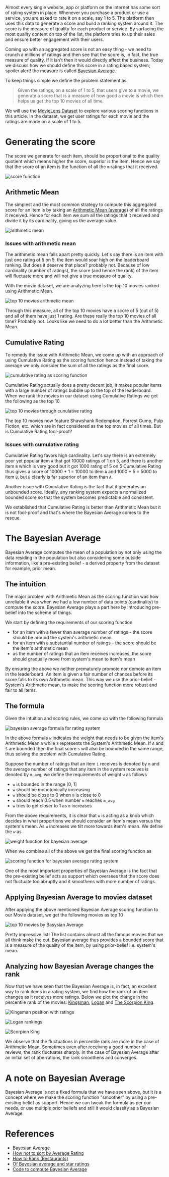 Almost every single website, app or platform on the internet has some sort of rating system in place. Whenever you purchase a product or use a service, you are asked to rate it on a scale, say 1 to 5. The platform then uses this data to generate a score and build a ranking system around it. The score is the measure of quality for each product or service. By surfacing the most quality content on top of the list, the platform tries to up their sales and ensure better engagement with their users.

Coming up with an aggregated score is not an easy thing - we need to crunch a millions of ratings and then see that the score is, in fact, the true measure of quality. If it isn't then it would directly affect the business. Today we discuss how we should define this score in a rating based system; spoiler alert! the measure is called [Bayesian Average](https://en.wikipedia.org/wiki/Bayesian_average).

To keep things simple we define the problem statement as

> Given the ratings, on a scale of 1 to 5, that users give to a movie, we generate a score that is a measure of how good a movie is which then helps us get the top 10 movies of all time.

We will use the [MovieLens Dataset](https://grouplens.org/datasets/movielens/) to explore various scoring functions in this article. In the dataset, we get user ratings for each movie and the ratings are made on a scale of 1 to 5.

# Generating the score
The score we generate for each item, should be proportional to the quality quotient which means higher the score, superior is the item. Hence we say that the score of an item is the function of all the `m` ratings that it received.

![score function](https://user-images.githubusercontent.com/4745789/79067003-cf8b9400-7cd9-11ea-9b16-c1875933725a.png)

## Arithmetic Mean
The simplest and the most common strategy to compute this aggregated score for an item is by taking an [Arithmetic Mean (average)](https://en.wikipedia.org/wiki/Arithmetic_mean) of all the ratings it received. Hence for each item we sum all the ratings that it received and divide it by its cardinality, giving us the average value.

![arithmetic mean](https://user-images.githubusercontent.com/4745789/79049349-b387e400-7c40-11ea-9adf-b40aa377778f.png)

### Issues with arithmetic mean
The arithmetic mean falls apart pretty quickly. Let's say there is an item with just one rating of 5 on 5, the item would soar high on the leaderboard ranking. But does it deserve that place? probably not. Because of low cardinality (number of ratings), the score (and hence the rank) of the item will fluctuate more and will not give a true measure of quality.

With the movie dataset, we are analyzing here is the top 10 movies ranked using Arithmetic Mean.

![top 10 movies arithmetic mean](https://user-images.githubusercontent.com/4745789/79049814-58a3bc00-7c43-11ea-980e-a12ae10379f7.png)

Through this measure, all of the top 10 movies have a score of 5 (out of 5) and all of them have just 1 rating. Are these really the top 10 movies of all time? Probably not. Looks like we need to do a lot better than the Arithmetic Mean.

## Cumulative Rating
To remedy the issue with Arithmetic Mean, we come up with an approach of using Cumulative Rating as the scoring function hence instead of taking the average we only consider the sum of all the ratings as the final score.

![cumulative rating as scoring function](https://user-images.githubusercontent.com/4745789/79050470-e1245b80-7c47-11ea-824b-ecd5cbb40912.png)

Cumulative Rating actually does a pretty decent job, it makes popular items with a large number of ratings bubble up to the top of the leaderboard. When we rank the movies in our dataset using Cumulative Ratings we get the following as the top 10.

![top 10 movies through cunulative rating](https://user-images.githubusercontent.com/4745789/79050520-2d6f9b80-7c48-11ea-8e48-1c12fbbc0a88.png)

The top 10 movies now feature Shawshank Redemption, Forrest Gump, Pulp Fiction, etc. which are in fact considered as the top movies of all times. But is Cumulative Rating fool-proof?

### Issues with cumulative rating
Cumulative Rating favors high cardinality. Let's say there is an extremely poor yet popular item `A` that got 10000 ratings of 1 on 5, and there is another item `B` which is very good but it got 1000 rating of 5 on 5 Cumulative Rating thus gives a score of 10000 * 1 = 10000 to item `A` and 1000 * 5 = 5000 to item `B`, but `B` clearly is far superior of an item than `A`.

Another issue with Cumulative Rating is the fact that it generates an unbounded score. Ideally, any ranking system expects a normalized bounded score so that the system becomes predictable and consistent.

We established that Cumulative Rating is better than Arithmetic Mean but it is not fool-proof and that's where the Bayesian Average comes to the rescue.

# The Bayesian Average
Bayesian Average computes the mean of a population by not only using the data residing in the population but also considering some outside information, like a pre-existing belief - a derived property from the dataset for example, prior mean.

## The intuition
The major problem with Arithmetic Mean as the scoring function was how unreliable it was when we had a low number of data points (cardinality) to compute the score. Bayesian Average plays a part here by introducing pre-belief into the scheme of things.

We start by defining the requirements of our scoring function
 - for an item with a fewer than average number of ratings - the score should be around the system's arithmetic mean
 - for an item with a substantial number of ratings - the score should be the item's arithmetic mean
 - as the number of ratings that an item receives increases, the score should gradually move from system's mean to item's mean

By ensuring the above we neither prematurely promote nor demote an item in the leaderboard. An item is given a fair number of chances before its score falls to its own Arithmetic mean. This way we use the prior-belief - System's Arithmetic mean, to make the scoring function more robust and fair to all items.

## The formula
Given the intuition and scoring rules, we come up with the following formula

![bayesian average formula for rating system](https://user-images.githubusercontent.com/4745789/79066315-ab798400-7cd4-11ea-804b-e5e8479824b2.png)

In the above formula `w` indicates the weight that needs to be given the item's Arithmetic Mean `A` while `S` represents the System's Arithmetic Mean. If `A` and `S` are bounded then the final score `s` will also be bounded in the same range, thus solving the problem with Cumulative Rating.

Suppose the number of ratings that an item `i` receives is denoted by `m` and the average number of ratings that any item in the system receives is denoted by `m_avg`, we define the requirements of weight `w` as follows

 - `w` is bounded in the range [0, 1]
 - `w` should be monotonically increasing
 - `w` should be close to 0 when `m` is close to 0
 - `w` should reach 0.5 when number `m` reaches `m_avg`
 - `w` tries to get closer to 1 as `m` increases

From the above requirements, it is clear that `w` is acting as a knob which decides in what proportions we should consider an item's mean versus the system's mean. As `w` increases we tilt more towards item's mean. We define the `w` as

![weight function for bayesian average](https://user-images.githubusercontent.com/4745789/79066802-4162de00-7cd8-11ea-8068-467ce3305810.png)

When we combine all of the above we get the final scoring function as

![scoring function for bayesian average rating system](https://user-images.githubusercontent.com/4745789/79066769-111b3f80-7cd8-11ea-979e-6437334ccbba.png)

One of the most important properties of Bayesian Average is the fact that the pre-existing belief acts as support which oversees that the score does not fluctuate too abruptly and it smoothens with more number of ratings.

## Applying Bayesian Average to movies dataset
After applying the above mentioned Bayesian Average scoring function to our Movie dataset, we get the following movies as top 10

![top 10 movies by Basysian Average](https://user-images.githubusercontent.com/4745789/79066961-686ddf80-7cd9-11ea-87d7-7e7e582ab9ac.png)

Pretty impressive list! The list contains almost all the famous movies that we all think make the cut. Bayesian average thus provides a bounded score that is a measure of the quality of the item, by using prior-belief i.e. system's mean.

## Analyzing how Bayesian Average changes the rank
Now that we have seen that the Bayesian Average is, in fact, an excellent way to rank items in a rating system, we find how the rank of an item changes as it receives more ratings. Below we plot the change in the percentile rank of the movies: [Kingsman](https://en.wikipedia.org/wiki/Kingsman:_The_Secret_Service), [Logan](https://en.wikipedia.org/wiki/Logan_(film)) and [The Scorpion King](https://en.wikipedia.org/wiki/The_Scorpion_King).

![Kingsman position with ratings](https://user-images.githubusercontent.com/4745789/79068414-53e31480-7ce4-11ea-884a-90e7aee326d8.png)

![Logan rankings](https://user-images.githubusercontent.com/4745789/79068443-7f65ff00-7ce4-11ea-9623-6f03451235de.png)

![Scorpion King](https://user-images.githubusercontent.com/4745789/79068524-35c9e400-7ce5-11ea-8726-d1836a6b9c23.png)

We observe that the fluctuations in percentile rank are more in the case of Arithmetic Mean. Sometimes even after receiving a good number of reviews, the rank fluctuates sharply. In the case of Bayesian Average after an initial set of aberrations, the rank smoothens and converges.

# A note on Bayesian Average
Bayesian Average is not a fixed formula that we have seen above, but it is a concept where we make the scoring function "smoother" by using a pre-existing belief as support. Hence we can tweak the formula as per our needs, or use multiple prior beliefs and still it would classify as a Bayesian Average.

# References

 - [Bayesian Average](https://en.wikipedia.org/wiki/Bayesian_average)
 - [How not to sort by Average Rating](https://evanmiller.org/how-not-to-sort-by-average-rating.html)
 - [How to Rank (Restaurants)](http://www.ebc.cat/2015/01/05/how-to-rank-restaurants/)
 - [Of Bayesian average and star ratings](https://fulmicoton.com/posts/bayesian_rating/)
 - [Code to compute Bayesian Average](https://github.com/arpitbbhayani/ranking-on-ratings/blob/master/movie-lens.ipynb)

